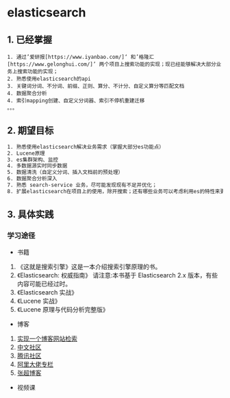 # elasticsearch

 ## 1. 已经掌握

    1. 通过’爱研报[https://www.iyanbao.com/]‘ 和’格隆汇[https://www.gelonghui.com/]’ 两个项目上搜索功能的实现；现已经能够解决大部分业务上搜索功能的实现；
    2. 熟悉使用elasticsearch的api
    3. 关键词分词、不分词、前缀、正则、算分、不计分、自定义算分等匹配文档
    4. 数据聚合分析
    4. 索引mapping创建、自定义分词器、索引不停机重建迁移
    。。。

 ## 2. 期望目标

```reStructuredText
1. 熟悉使用elasticsearch解决业务需求（掌握大部分es功能点）
2. Lucene原理
3. es集群架构、监控
4. 多数据源实时同步数据
5. 数据清洗（自定义分词、插入文档前的预处理）
6. 数据聚合分析深入
7. 熟悉 search-service 业务，尽可能发现现有不足并优化；
8. 扩展elasticsearch在项目上的使用，除开搜索；还有哪些业务可以考虑利用es的特性来更好的实现；
```

 ## 3. 具体实践

 ### 学习途径

* 书籍

1. 《这就是搜索引擎》这是一本介绍搜索引擎原理的书。
2. 《Elasticsearch: 权威指南》 请注意:本书基于 Elasticsearch 2.x 版本，有些内容可能已经过时。
3. 《Elasticsearch 实战》
4. 《Lucene 实战》
5. 《Lucene 原理与代码分析完整版》

* 博客

1. [实现一个博客网站检索](http://elastic-search-in-action.medcl.com/index.html) 
2. [中文社区]( https://elasticsearch.cn/)
3. [腾讯社区]( https://cloud.tencent.com/developer/column/2428)
4. [阿里大佬专栏]( https://www.zhihu.com/column/Elasticsearch)
5. [张超博客](https://www.easyice.cn/)

* 视频课
